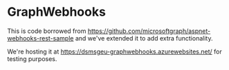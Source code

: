 # GraphWebhooks
This is code borrowed from https://github.com/microsoftgraph/aspnet-webhooks-rest-sample and we've extended it to add extra functionality. 

We're hosting it at https://dsmsgeu-graphwebhooks.azurewebsites.net/ for testing purposes. 
